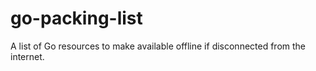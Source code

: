 # go-packing-list
A list of Go resources to make available offline if disconnected from the internet.
